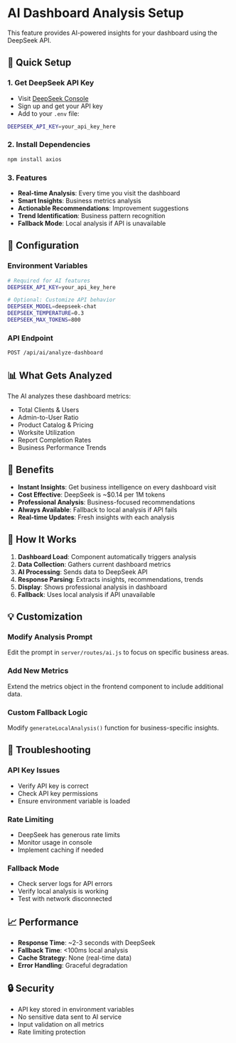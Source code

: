 # AI Dashboard Analysis Setup

This feature provides AI-powered insights for your dashboard using the DeepSeek API.

## 🚀 Quick Setup

### 1. Get DeepSeek API Key
- Visit [DeepSeek Console](https://console.deepseek.com/)
- Sign up and get your API key
- Add to your `.env` file:
```bash
DEEPSEEK_API_KEY=your_api_key_here
```

### 2. Install Dependencies
```bash
npm install axios
```

### 3. Features
- **Real-time Analysis**: Every time you visit the dashboard
- **Smart Insights**: Business metrics analysis
- **Actionable Recommendations**: Improvement suggestions
- **Trend Identification**: Business pattern recognition
- **Fallback Mode**: Local analysis if API is unavailable

## 🔧 Configuration

### Environment Variables
```bash
# Required for AI features
DEEPSEEK_API_KEY=your_api_key_here

# Optional: Customize API behavior
DEEPSEEK_MODEL=deepseek-chat
DEEPSEEK_TEMPERATURE=0.3
DEEPSEEK_MAX_TOKENS=800
```

### API Endpoint
```
POST /api/ai/analyze-dashboard
```

## 📊 What Gets Analyzed

The AI analyzes these dashboard metrics:
- Total Clients & Users
- Admin-to-User Ratio
- Product Catalog & Pricing
- Worksite Utilization
- Report Completion Rates
- Business Performance Trends

## 🎯 Benefits

- **Instant Insights**: Get business intelligence on every dashboard visit
- **Cost Effective**: DeepSeek is ~$0.14 per 1M tokens
- **Professional Analysis**: Business-focused recommendations
- **Always Available**: Fallback to local analysis if API fails
- **Real-time Updates**: Fresh insights with each analysis

## 🔄 How It Works

1. **Dashboard Load**: Component automatically triggers analysis
2. **Data Collection**: Gathers current dashboard metrics
3. **AI Processing**: Sends data to DeepSeek API
4. **Response Parsing**: Extracts insights, recommendations, trends
5. **Display**: Shows professional analysis in dashboard
6. **Fallback**: Uses local analysis if API unavailable

## 💡 Customization

### Modify Analysis Prompt
Edit the prompt in `server/routes/ai.js` to focus on specific business areas.

### Add New Metrics
Extend the metrics object in the frontend component to include additional data.

### Custom Fallback Logic
Modify `generateLocalAnalysis()` function for business-specific insights.

## 🚨 Troubleshooting

### API Key Issues
- Verify API key is correct
- Check API key permissions
- Ensure environment variable is loaded

### Rate Limiting
- DeepSeek has generous rate limits
- Monitor usage in console
- Implement caching if needed

### Fallback Mode
- Check server logs for API errors
- Verify local analysis is working
- Test with network disconnected

## 📈 Performance

- **Response Time**: ~2-3 seconds with DeepSeek
- **Fallback Time**: <100ms local analysis
- **Cache Strategy**: None (real-time data)
- **Error Handling**: Graceful degradation

## 🔒 Security

- API key stored in environment variables
- No sensitive data sent to AI service
- Input validation on all metrics
- Rate limiting protection
